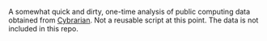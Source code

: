 A somewhat quick and dirty, one-time analysis of public computing data
obtained from [Cybrarian](https://www.cybrarian.com).  Not a reusable
script at this point.  The data is not included in this repo.
